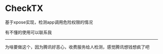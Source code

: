 # CheckTX
基于xpose实现，检测app调用危险权限的情况

有不懂的使用可以联系我

--------------------------------

为啥要做这个，因为腾讯好恶心，收费服务给人检测，感觉腾讯想钱想疯了吧

